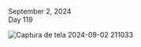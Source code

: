 September 2, 2024<br>
Day 119<br>

![Captura de tela 2024-09-02 211033](https://github.com/user-attachments/assets/690479af-e5a9-4e48-97ad-5a7699617203)
